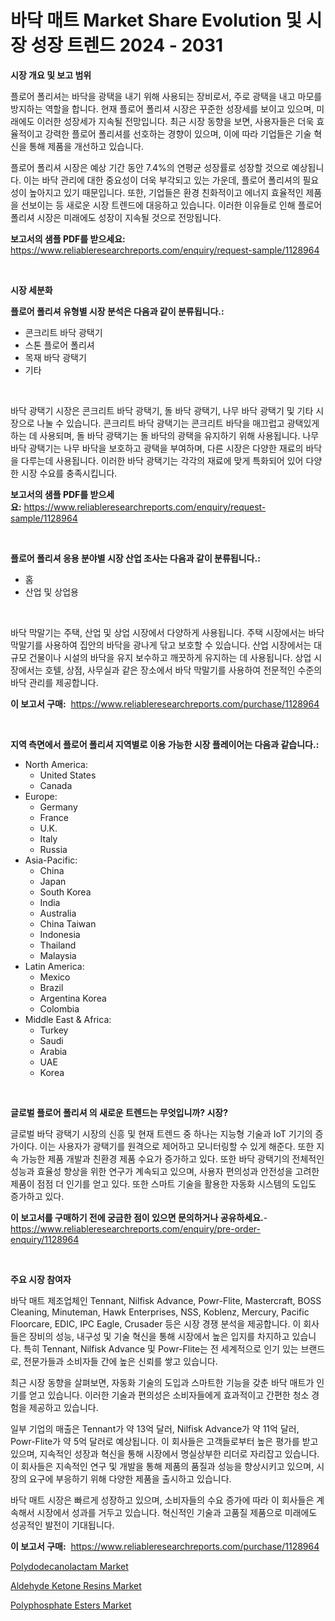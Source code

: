 <p><h1>바닥 매트 Market Share Evolution 및 시장 성장 트렌드 2024 - 2031</h1></p><p><strong>시장 개요 및 보고 범위</strong></p>
<p><p>플로어 폴리셔는 바닥을 광택을 내기 위해 사용되는 장비로서, 주로 광택을 내고 마모를 방지하는 역할을 합니다. 현재 플로어 폴리셔 시장은 꾸준한 성장세를 보이고 있으며, 미래에도 이러한 성장세가 지속될 전망입니다. 최근 시장 동향을 보면, 사용자들은 더욱 효율적이고 강력한 플로어 폴리셔를 선호하는 경향이 있으며, 이에 따라 기업들은 기술 혁신을 통해 제품을 개선하고 있습니다.</p><p>플로어 폴리셔 시장은 예상 기간 동안 7.4%의 연평균 성장률로 성장할 것으로 예상됩니다. 이는 바닥 관리에 대한 중요성이 더욱 부각되고 있는 가운데, 플로어 폴리셔의 필요성이 높아지고 있기 때문입니다. 또한, 기업들은 환경 친화적이고 에너지 효율적인 제품을 선보이는 등 새로운 시장 트렌드에 대응하고 있습니다. 이러한 이유들로 인해 플로어 폴리셔 시장은 미래에도 성장이 지속될 것으로 전망됩니다.</p></p>
<p><strong>보고서의 샘플 PDF를 받으세요:</strong> <a href="https://www.reliableresearchreports.com/enquiry/request-sample/1128964">https://www.reliableresearchreports.com/enquiry/request-sample/1128964</a></p>
<p>&nbsp;</p>
<p><strong>시장 세분화</strong></p>
<p><strong>플로어 폴리셔 유형별 시장 분석은 다음과 같이 분류됩니다.:</strong></p>
<p><ul><li>콘크리트 바닥 광택기</li><li>스톤 플로어 폴리셔</li><li>목재 바닥 광택기</li><li>기타</li></ul></p>
<p>&nbsp;</p>
<p><p>바닥 광택기 시장은 콘크리트 바닥 광택기, 돌 바닥 광택기, 나무 바닥 광택기 및 기타 시장으로 나눌 수 있습니다. 콘크리트 바닥 광택기는 콘크리트 바닥을 매끄럽고 광택있게 하는 데 사용되며, 돌 바닥 광택기는 돌 바닥의 광택을 유지하기 위해 사용됩니다. 나무 바닥 광택기는 나무 바닥을 보호하고 광택을 부여하며, 다른 시장은 다양한 재료의 바닥을 다루는데 사용됩니다. 이러한 바닥 광택기는 각각의 재료에 맞게 특화되어 있어 다양한 시장 수요를 충족시킵니다.</p></p>
<p><strong>보고서의 샘플 PDF를 받으세요:</strong>&nbsp;<a href="https://www.reliableresearchreports.com/enquiry/request-sample/1128964">https://www.reliableresearchreports.com/enquiry/request-sample/1128964</a></p>
<p>&nbsp;</p>
<p><strong> 플로어 폴리셔 응용 분야별 시장 산업 조사는 다음과 같이 분류됩니다.:</strong></p>
<p><ul><li>홈</li><li>산업 및 상업용</li></ul></p>
<p>&nbsp;</p>
<p><p>바닥 막말기는 주택, 산업 및 상업 시장에서 다양하게 사용됩니다. 주택 시장에서는 바닥 막말기를 사용하여 집안의 바닥을 광나게 닦고 보호할 수 있습니다. 산업 시장에서는 대규모 건물이나 시설의 바닥을 유지 보수하고 깨끗하게 유지하는 데 사용됩니다. 상업 시장에서는 호텔, 상점, 사무실과 같은 장소에서 바닥 막말기를 사용하여 전문적인 수준의 바닥 관리를 제공합니다.</p></p>
<p><strong>이 보고서 구매:</strong>&nbsp; <a href="https://www.reliableresearchreports.com/purchase/1128964">https://www.reliableresearchreports.com/purchase/1128964</a></p>
<p>&nbsp;</p>
<p><strong>지역 측면에서 플로어 폴리셔 지역별로 이용 가능한 시장 플레이어는 다음과 같습니다.:</strong></p>
<p><ul>
    <li>
        North America:
        <ul>
            <li>United States</li>
            <li>Canada</li>
        </ul>
    </li>
    <li>
        Europe:
        <ul>
            <li>Germany</li>
            <li>France</li>
            <li>U.K.</li>
            <li>Italy</li>
            <li>Russia</li>
        </ul>
    </li>
    <li>
        Asia-Pacific:
        <ul>
            <li>China</li>
            <li>Japan</li>
            <li>South Korea</li>
            <li>India</li>
            <li>Australia</li>
            <li>China Taiwan</li>
            <li>Indonesia</li>
            <li>Thailand</li>
            <li>Malaysia</li>
        </ul>
    </li>
    <li>
        Latin America:
        <ul>
            <li>Mexico</li>
            <li>Brazil</li>
            <li>Argentina Korea</li>
            <li>Colombia</li>
        </ul>
    </li>
    <li>
        Middle East & Africa:
        <ul>
            <li>Turkey</li>
            <li>Saudi</li>
            <li>Arabia</li>
            <li>UAE</li>
            <li>Korea</li>
        </ul>
    </li>
    </ul></p>
<p>&nbsp;</p>
<p><strong>글로벌 플로어 폴리셔 의 새로운 트렌드는 무엇입니까? 시장?</strong></p>
<p><p>글로벌 바닥 광택기 시장의 신흥 및 현재 트렌드 중 하나는 지능형 기술과 IoT 기기의 증가이다. 이는 사용자가 광택기를 원격으로 제어하고 모니터링할 수 있게 해준다. 또한 지속 가능한 제품 개발과 친환경 제품 수요가 증가하고 있다. 또한 바닥 광택기의 전체적인 성능과 효율성 향상을 위한 연구가 계속되고 있으며, 사용자 편의성과 안전성을 고려한 제품이 점점 더 인기를 얻고 있다. 또한 스마트 기술을 활용한 자동화 시스템의 도입도 증가하고 있다.</p></p>
<p><strong>이 보고서를 구매하기 전에 궁금한 점이 있으면 문의하거나 공유하세요.</strong>- <a href="https://www.reliableresearchreports.com/enquiry/pre-order-enquiry/1128964">https://www.reliableresearchreports.com/enquiry/pre-order-enquiry/1128964</a></p>
<p>&nbsp;</p>
<p><strong>주요 시장 참여자</strong></p>
<p><p>바닥 매트 제조업체인 Tennant, Nilfisk Advance, Powr-Flite, Mastercraft, BOSS Cleaning, Minuteman, Hawk Enterprises, NSS, Koblenz, Mercury, Pacific Floorcare, EDIC, IPC Eagle, Crusader 등은 시장 경쟁 분석을 제공합니다. 이 회사들은 장비의 성능, 내구성 및 기술 혁신을 통해 시장에서 높은 입지를 차지하고 있습니다. 특히 Tennant, Nilfisk Advance 및 Powr-Flite는 전 세계적으로 인기 있는 브랜드로, 전문가들과 소비자들 간에 높은 신뢰를 쌓고 있습니다.</p><p>최근 시장 동향을 살펴보면, 자동화 기술의 도입과 스마트한 기능을 갖춘 바닥 매트가 인기를 얻고 있습니다. 이러한 기술과 편의성은 소비자들에게 효과적이고 간편한 청소 경험을 제공하고 있습니다.</p><p>일부 기업의 매출은 Tennant가 약 13억 달러, Nilfisk Advance가 약 11억 달러, Powr-Flite가 약 5억 달러로 예상됩니다. 이 회사들은 고객들로부터 높은 평가를 받고 있으며, 지속적인 성장과 혁신을 통해 시장에서 명실상부한 리더로 자리잡고 있습니다. 이 회사들은 지속적인 연구 및 개발을 통해 제품의 품질과 성능을 향상시키고 있으며, 시장의 요구에 부응하기 위해 다양한 제품을 출시하고 있습니다.</p><p>바닥 매트 시장은 빠르게 성장하고 있으며, 소비자들의 수요 증가에 따라 이 회사들은 계속해서 시장에서 성과를 거두고 있습니다. 혁신적인 기술과 고품질 제품으로 미래에도 성공적인 발전이 기대됩니다.</p></p>
<p><strong>이 보고서 구매:</strong>&nbsp;&nbsp;<a href="https://www.reliableresearchreports.com/purchase/1128964">https://www.reliableresearchreports.com/purchase/1128964</a></p>
<p><p><a href="https://github.com/globismark/Market-Research-Report-List-2/blob/main/polydodecanolactam-market.md">Polydodecanolactam Market</a></p><p><a href="https://github.com/bobicer/Market-Research-Report-List-2/blob/main/aldehyde-ketone-resins-market.md">Aldehyde Ketone Resins Market</a></p><p><a href="https://github.com/prosalinda88/Market-Research-Report-List-3/blob/main/polyphosphate-esters-market.md">Polyphosphate Esters Market</a></p></p>
